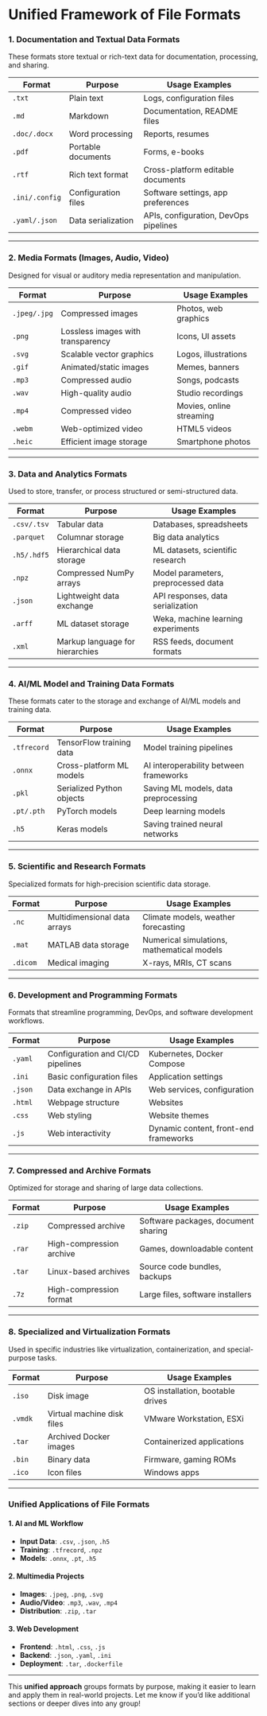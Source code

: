 # **Unified Framework of File Formats**

### **1. Documentation and Textual Data Formats**  
These formats store textual or rich-text data for documentation, processing, and sharing.

| **Format**      | **Purpose**                          | **Usage Examples**                     |
|------------------|--------------------------------------|----------------------------------------|
| `.txt`          | Plain text                          | Logs, configuration files              |
| `.md`           | Markdown                            | Documentation, README files            |
| `.doc/.docx`    | Word processing                     | Reports, resumes                       |
| `.pdf`          | Portable documents                  | Forms, e-books                         |
| `.rtf`          | Rich text format                    | Cross-platform editable documents      |
| `.ini/.config`  | Configuration files                 | Software settings, app preferences     |
| `.yaml/.json`   | Data serialization                  | APIs, configuration, DevOps pipelines |

---

### **2. Media Formats (Images, Audio, Video)**  
Designed for visual or auditory media representation and manipulation.

| **Format**      | **Purpose**                          | **Usage Examples**                     |
|------------------|--------------------------------------|----------------------------------------|
| `.jpeg/.jpg`    | Compressed images                   | Photos, web graphics                   |
| `.png`          | Lossless images with transparency   | Icons, UI assets                       |
| `.svg`          | Scalable vector graphics            | Logos, illustrations                   |
| `.gif`          | Animated/static images              | Memes, banners                         |
| `.mp3`          | Compressed audio                   | Songs, podcasts                        |
| `.wav`          | High-quality audio                 | Studio recordings                      |
| `.mp4`          | Compressed video                   | Movies, online streaming               |
| `.webm`         | Web-optimized video                | HTML5 videos                           |
| `.heic`         | Efficient image storage            | Smartphone photos                      |

---

### **3. Data and Analytics Formats**  
Used to store, transfer, or process structured or semi-structured data.

| **Format**      | **Purpose**                          | **Usage Examples**                     |
|------------------|--------------------------------------|----------------------------------------|
| `.csv/.tsv`     | Tabular data                        | Databases, spreadsheets                |
| `.parquet`      | Columnar storage                    | Big data analytics                     |
| `.h5/.hdf5`     | Hierarchical data storage           | ML datasets, scientific research       |
| `.npz`          | Compressed NumPy arrays            | Model parameters, preprocessed data    |
| `.json`         | Lightweight data exchange           | API responses, data serialization      |
| `.arff`         | ML dataset storage                 | Weka, machine learning experiments     |
| `.xml`          | Markup language for hierarchies     | RSS feeds, document formats            |

---

### **4. AI/ML Model and Training Data Formats**  
These formats cater to the storage and exchange of AI/ML models and training data.

| **Format**      | **Purpose**                          | **Usage Examples**                     |
|------------------|--------------------------------------|----------------------------------------|
| `.tfrecord`     | TensorFlow training data            | Model training pipelines               |
| `.onnx`         | Cross-platform ML models            | AI interoperability between frameworks |
| `.pkl`          | Serialized Python objects           | Saving ML models, data preprocessing   |
| `.pt/.pth`      | PyTorch models                      | Deep learning models                   |
| `.h5`           | Keras models                        | Saving trained neural networks         |

---

### **5. Scientific and Research Formats**  
Specialized formats for high-precision scientific data storage.

| **Format**      | **Purpose**                          | **Usage Examples**                     |
|------------------|--------------------------------------|----------------------------------------|
| `.nc`           | Multidimensional data arrays        | Climate models, weather forecasting    |
| `.mat`          | MATLAB data storage                 | Numerical simulations, mathematical models |
| `.dicom`        | Medical imaging                     | X-rays, MRIs, CT scans                 |

---

### **6. Development and Programming Formats**  
Formats that streamline programming, DevOps, and software development workflows.

| **Format**      | **Purpose**                          | **Usage Examples**                     |
|------------------|--------------------------------------|----------------------------------------|
| `.yaml`         | Configuration and CI/CD pipelines   | Kubernetes, Docker Compose             |
| `.ini`          | Basic configuration files           | Application settings                   |
| `.json`         | Data exchange in APIs               | Web services, configuration            |
| `.html`         | Webpage structure                   | Websites                               |
| `.css`          | Web styling                         | Website themes                         |
| `.js`           | Web interactivity                   | Dynamic content, front-end frameworks  |

---

### **7. Compressed and Archive Formats**  
Optimized for storage and sharing of large data collections.

| **Format**      | **Purpose**                          | **Usage Examples**                     |
|------------------|--------------------------------------|----------------------------------------|
| `.zip`          | Compressed archive                  | Software packages, document sharing    |
| `.rar`          | High-compression archive            | Games, downloadable content            |
| `.tar`          | Linux-based archives                | Source code bundles, backups           |
| `.7z`           | High-compression format             | Large files, software installers       |

---

### **8. Specialized and Virtualization Formats**  
Used in specific industries like virtualization, containerization, and special-purpose tasks.

| **Format**      | **Purpose**                          | **Usage Examples**                     |
|------------------|--------------------------------------|----------------------------------------|
| `.iso`          | Disk image                          | OS installation, bootable drives       |
| `.vmdk`         | Virtual machine disk files          | VMware Workstation, ESXi               |
| `.tar`          | Archived Docker images              | Containerized applications             |
| `.bin`          | Binary data                         | Firmware, gaming ROMs                  |
| `.ico`          | Icon files                          | Windows apps                           |

---

### **Unified Applications of File Formats**

#### **1. AI and ML Workflow**  
- **Input Data**: `.csv`, `.json`, `.h5`  
- **Training**: `.tfrecord`, `.npz`  
- **Models**: `.onnx`, `.pt`, `.h5`  

#### **2. Multimedia Projects**  
- **Images**: `.jpeg`, `.png`, `.svg`  
- **Audio/Video**: `.mp3`, `.wav`, `.mp4`  
- **Distribution**: `.zip`, `.tar`  

#### **3. Web Development**  
- **Frontend**: `.html`, `.css`, `.js`  
- **Backend**: `.json`, `.yaml`, `.ini`  
- **Deployment**: `.tar`, `.dockerfile`  

---

This **unified approach** groups formats by purpose, making it easier to learn and apply them in real-world projects. Let me know if you’d like additional sections or deeper dives into any group!